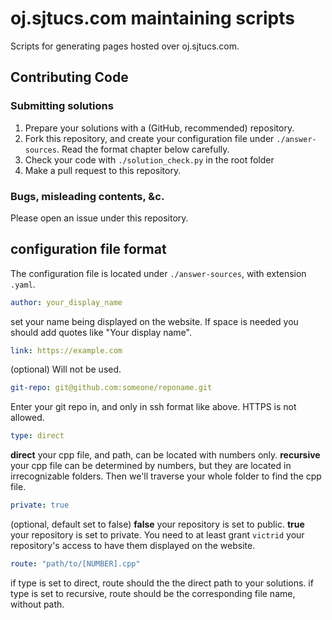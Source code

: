 # oj.sjtucs.com maintaining scripts
Scripts for generating pages hosted over oj.sjtucs.com.

## Contributing Code

### Submitting solutions

1. Prepare your solutions with a (GitHub, recommended) repository.
2. Fork this repository, and create your configuration file under `./answer-sources`. Read the format chapter below carefully.
3. Check your code with `./solution_check.py` in the root folder
4. Make a pull request to this repository.

### Bugs, misleading contents, &c.

Please open an issue under this repository.

## configuration file format

The configuration file is located under `./answer-sources`, with extension `.yaml`.

```yaml
author: your_display_name
```
set your name being displayed on the website. If space is needed you should add quotes like "Your display name".
```yaml
link: https://example.com
```
(optional) Will not be used.
```yaml
git-repo: git@github.com:someone/reponame.git
```
Enter your git repo in, and only in ssh format like above. HTTPS is not allowed.
```yaml
type: direct
```
**direct** your cpp file, and path, can be located with numbers only.
**recursive** your cpp file can be determined by numbers, but they are located in irrecognizable folders. Then we'll traverse your whole folder to find the cpp file.
```yaml
private: true
```
(optional, default set to false)
**false** your repository is set to public.
**true** your repository is set to private. You need to at least grant `victrid` your repository's access to have them displayed on the website.
```yaml
route: "path/to/[NUMBER].cpp"
```
if type is set to direct, route should the the direct path to your solutions.
if type is set to recursive, route should be the corresponding file name, without path.